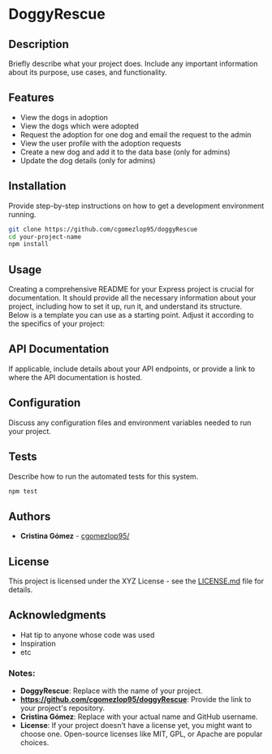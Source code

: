 # DoggyRescue

## Description

Briefly describe what your project does. Include any important information about its purpose, use cases, and functionality.

## Features

- View the dogs in adoption
- View the dogs which were adopted
- Request the adoption for one dog and email the request to the admin 
- View the user profile with the adoption requests
- Create a new dog and add it to the data base (only for admins)
- Update the dog details (only for admins)

## Installation

Provide step-by-step instructions on how to get a development environment running.

```bash
git clone https://github.com/cgomezlop95/doggyRescue
cd your-project-name
npm install
```

## Usage
Creating a comprehensive README for your Express project is crucial for documentation. It should provide all the necessary information about your project, including how to set it up, run it, and understand its structure. Below is a template you can use as a starting point. Adjust it according to the specifics of your project:


## API Documentation

If applicable, include details about your API endpoints, or provide a link to where the API documentation is hosted.

## Configuration

Discuss any configuration files and environment variables needed to run your project.

## Tests

Describe how to run the automated tests for this system.

```bash
npm test
```

## Authors

- **Cristina Gómez** - [cgomezlop95/](https://github.com/cgomezlop95/)

## License

This project is licensed under the XYZ License - see the [LICENSE.md](LICENSE.md) file for details.

## Acknowledgments

- Hat tip to anyone whose code was used
- Inspiration
- etc


### Notes:

- **DoggyRescue**: Replace with the name of your project.
- **https://github.com/cgomezlop95/doggyRescue**: Provide the link to your project's repository.
- **Cristina Gómez**: Replace with your actual name and GitHub username.
- **License**: If your project doesn't have a license yet, you might want to choose one. Open-source licenses like MIT, GPL, or Apache are popular choices.